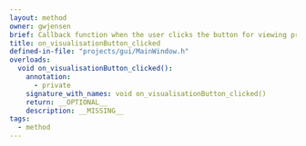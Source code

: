 ```yaml
---
layout: method
owner: gwjensen
brief: Callback function when the user clicks the button for viewing previously triangulated points.
title: on_visualisationButton_clicked
defined-in-file: "projects/gui/MainWindow.h"
overloads:
  void on_visualisationButton_clicked():
    annotation:
      - private
    signature_with_names: void on_visualisationButton_clicked()
    return: __OPTIONAL__
    description: __MISSING__
tags:
  - method
---
```

